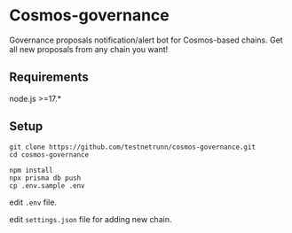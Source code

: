 # Cosmos-governance

Governance proposals notification/alert bot for Cosmos-based chains. 
Get all new proposals from any chain you want!

## Requirements

node.js >=17.*

## Setup

```
git clone https://github.com/testnetrunn/cosmos-governance.git
cd cosmos-governance
```

```
npm install
npx prisma db push
cp .env.sample .env
```

edit `.env` file.

edit `settings.json` file for adding new chain. 
